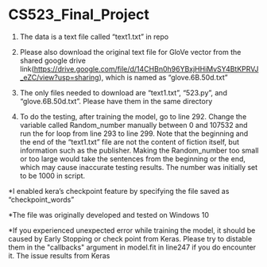 # CS523_Final_Project
1. The data is a text file called “text1.txt” in repo

2. Please also download the original text file for GloVe vector from the shared google drive link(https://drive.google.com/file/d/14CHBn0h96YBxjHHiMvSY4BtKPRVJ_eZC/view?usp=sharing), which is named as “glove.6B.50d.txt”  

3. The only files needed to download are “text1.txt”, “523.py”, and “glove.6B.50d.txt”. Please have them in the same directory

4. To do the testing, after training the model, go to line 292. Change the variable called Random_number manually between 0 and 107532 and run the for loop from line 293 to line 299. Note that the beginning and the end of the “text1.txt” file are not the content of fiction itself, but information such as the publisher. Making the Random_number too small or too large would take the sentences from the beginning or the end, which may cause inaccurate testing results. The number was initially set to be 1000 in script.

*I enabled kera’s checkpoint feature by specifying the file saved as “checkpoint_words”

*The file was originally developed and tested on Windows 10

*If you experienced unexpected error while training the model, it should be caused by Early Stopping or check point from Keras. Please try to distable them in the "callbacks" argument in model.fit in line247 if you do encounter it. The issue results from Keras

